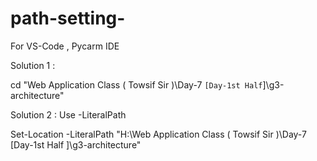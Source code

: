# path-setting-
For VS-Code , Pycarm IDE

Solution 1 : 

cd "Web Application Class ( Towsif Sir )\Day-7 `[Day-1st Half`]\g3-architecture"

Solution 2 :   Use -LiteralPath

Set-Location -LiteralPath "H:\Web Application Class ( Towsif Sir )\Day-7 [Day-1st Half ]\g3-architecture"



